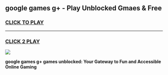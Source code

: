 
## google games g+ - Play Unblocked Gmaes & Free
<h3>
<a href="https://premium.freeplayer.one?title=google_games_g+&ref=19F">CLICK TO PLAY</a></h3>
<hr>

<h3>
<a href="https://premium.freeplayer.one?title=google_games_g+&ref=19F">CLICK 2 PLAY</a>
  
</h3>

<a href="https://premium.freeplayer.one?title=google_games_g+&ref=19F/"><img src="https://clearcache.store/games.png"></a>


**google games g+ games unblocked: Your Gateway to Fun and Accessible Online Gaming**
